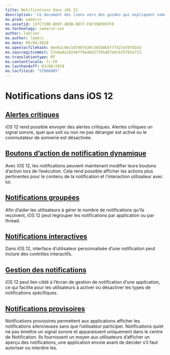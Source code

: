 ```yaml
---
title: Notifications dans iOS 12
description: 'Ce document des liens vers des guides qui expliquent comment utiliser diverses fonctionnalités liées aux notifications introduites dans iOS 12 : notifications provisoires notifications groupées, notification, notifications interactives, la gestion des boutons d’action de notification dynamique alertes critiques et.'
ms.prod: xamarin
ms.assetid: 137C719D-6D97-4D5B-9877-F6F35BF85FF0
ms.technology: xamarin-ios
author: lobrien
ms.author: laobri
ms.date: 09/04/2018
ms.openlocfilehash: 8ee42c04c5d79bfd39c34550b5f77427af8f835d
ms.sourcegitcommit: 57e8a0a10246ff9a4bd37f01d67ddc635f81e723
ms.translationtype: MT
ms.contentlocale: fr-FR
ms.lasthandoff: 03/08/2019
ms.locfileid: "57668905"
---
```

# <a name="notifications-in-ios-12"></a>Notifications dans iOS 12

## <a name="critical-alertscritical-alertsmd"></a>[Alertes critiques](critical-alerts.md)

iOS 12 rend possible envoyer des alertes critiques. Alertes critiques un signal sonore, quel que soit ou non ne pas déranger est activé ou le commutateur de sonnerie est désactivée.

## <a name="dynamic-notification-action-buttonsdynamic-actionsmd"></a>[Boutons d’action de notification dynamique](dynamic-actions.md)

Avec iOS 12, les notifications peuvent maintenant modifier leurs boutons d’action lors de l’exécution.
Cela rend possible afficher les actions plus pertinentes pour le contenu de la notification et l’interaction utilisateur avec lui.

## <a name="grouped-notificationsgroupedmd"></a>[Notifications groupées](grouped.md)

Afin d’aider les utilisateurs à gérer le nombre de notifications qu’ils reçoivent, iOS 12 peut regrouper les notifications par application ou par thread.

## <a name="interactive-notificationsinteractivemd"></a>[Notifications interactives](interactive.md)

Dans iOS 12, interface d’utilisateur personnalisée d’une notification peut inclure des contrôles interactifs.

## <a name="notification-managementmanagementmd"></a>[Gestion des notifications](management.md)

iOS 12 peut lien ciblé à l’écran de gestion de notification d’une application, ce qui facilite pour les utilisateurs à activer ou désactiver les types de notifications spécifiques.

## <a name="provisional-notificationsprovisionalmd"></a>[Notifications provisoires](provisional.md)

Notifications provisoires permettent aux applications afficher les notifications silencieuses sans que l’utilisateur participer. Notifications quiet ne pas émettre un signal sonore et apparaissent uniquement dans le centre de Notification. Ils fournissent un moyen aux utilisateurs d’afficher un aperçu des notifications, une application envoie avant de décider s’il faut autoriser ou interdire les.
